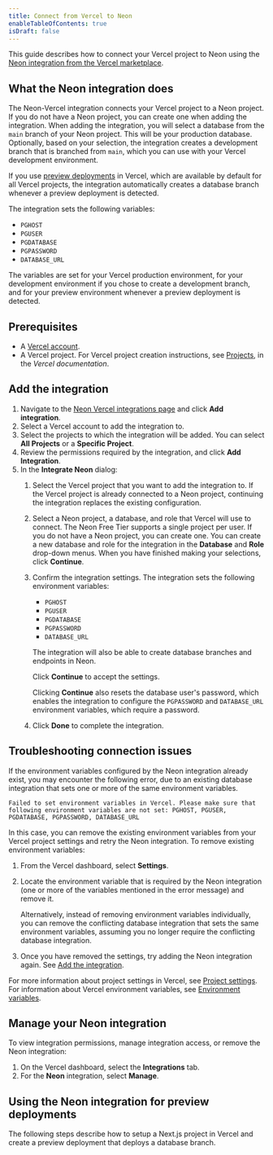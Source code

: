 ```yaml
---
title: Connect from Vercel to Neon
enableTableOfContents: true
isDraft: false
---
```


This guide describes how to connect your Vercel project to Neon using the [Neon integration from the Vercel marketplace](https://vercel.com/integrations).

## What the Neon integration does

The Neon-Vercel integration connects your Vercel project to a Neon project. If you do not have a Neon project, you can create one when adding the integration. When adding the integration, you will select a database from the `main` branch of your Neon project. This will be your production database. Optionally, based on your selection, the integration creates a development branch that is branched from `main`, which you can use with your Vercel development environment.

If you use [preview deployments](https://vercel.com/docs/concepts/deployments/preview-deployments) in Vercel, which are available by default for all Vercel projects, the integration automatically creates a database branch whenever a preview deployment is detected.

The integration sets the following variables:

- `PGHOST`
- `PGUSER`
- `PGDATABASE`
- `PGPASSWORD`
- `DATABASE_URL`

The variables are set for your Vercel production environment, for your development environment if you chose to create a development branch, and for your preview environment whenever a preview deployment is detected.

## Prerequisites

- A [Vercel account](https://vercel.com).
- A Vercel project. For Vercel project creation instructions, see [Projects](https://vercel.com/docs/concepts/projects/overview), in the _Vercel documentation_.

## Add the integration

1. Navigate to the [Neon Vercel integrations page](https://vercel.com/integrations/neon) and click **Add integration**.
1. Select a Vercel account to add the integration to.
1. Select the projects to which the integration will be added. You can select **All Projects** or a **Specific Project**.
1. Review the permissions required by the integration, and click **Add Integration**.
1. In the **Integrate Neon** dialog:
    1. Select the Vercel project that you want to add the integration to. If the Vercel project is already connected to a Neon project, continuing the integration replaces the existing configuration.
    1. Select a Neon project, a database, and role that Vercel will use to connect. The Neon Free Tier supports a single project per user. If you do not have a Neon project, you can create one. You can create a new database and role for the integration in the **Database** and **Role** drop-down menus. When you have finished making your selections, click **Continue**.
    1. Confirm the integration settings. The integration sets the following environment variables:
        - `PGHOST`
        - `PGUSER`
        - `PGDATABASE`
        - `PGPASSWORD`
        - `DATABASE_URL`

        The integration will also be able to create database branches and endpoints in Neon.

        Click **Continue** to accept the settings.

        Clicking **Continue** also resets the database user's password, which enables the integration to configure the `PGPASSWORD` and `DATABASE_URL` environment variables, which require a password.
    1. Click **Done** to complete the integration.

## Troubleshooting connection issues

If the environment variables configured by the Neon integration already exist, you may encounter the following error, due to an existing database integration that sets one or more of the same environment variables.

```text
Failed to set environment variables in Vercel. Please make sure that following environment variables are not set: PGHOST, PGUSER, PGDATABASE, PGPASSWORD, DATABASE_URL
```

In this case, you can remove the existing environment variables from your Vercel project settings and retry the Neon integration. To remove existing environment variables:

1. From the Vercel dashboard, select **Settings**.
1. Locate the environment variable that is required by the Neon integration (one or more of the variables mentioned in the error message) and remove it.

    <Admonition type="note">
    Alternatively, instead of removing environment variables individually, you can remove the conflicting database integration that sets the same environment variables, assuming you no longer require the conflicting database integration.
    </Admonition>

1. Once you have removed the settings, try adding the Neon integration again. See [Add the integration](#add-the-integration).

For more information about project settings in Vercel, see [Project settings](https://vercel.com/docs/concepts/projects/overview#project-settings). For information about Vercel environment variables, see [Environment variables](https://vercel.com/docs/concepts/projects/environment-variables).

## Manage your Neon integration

To view integration permissions, manage integration access, or remove the Neon integration:

1. On the Vercel dashboard, select the **Integrations** tab.
1. For the **Neon** integration, select **Manage**.

## Using the Neon integration for preview deployments

The following steps describe how to setup a Next.js project in Vercel and create a preview deployment that deploys a database branch.
